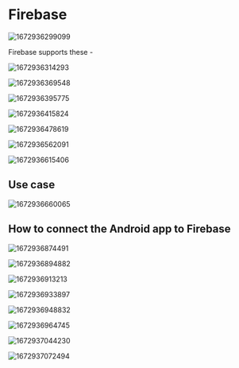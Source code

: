 # Firebase

<!-- https://www.youtube.com/watch?v=zEWMa-yJQmg&list=PLIivdWyY5sqJOQJCXW_aYEqwfyi6bu1gC&index=8 -->

![1672936299099](image/GCP_Firebase/1672936299099.png)

Firebase supports these -

![1672936314293](image/GCP_Firebase/1672936314293.png)

![1672936369548](image/GCP_Firebase/1672936369548.png)

![1672936395775](image/GCP_Firebase/1672936395775.png)

![1672936415824](image/GCP_Firebase/1672936415824.png)

![1672936478619](image/GCP_Firebase/1672936478619.png)

![1672936562091](image/GCP_Firebase/1672936562091.png)

![1672936615406](image/GCP_Firebase/1672936615406.png)

## Use case

![1672936660065](image/GCP_Firebase/1672936660065.png)

## How to connect the Android app to Firebase

![1672936874491](image/GCP_Firebase/1672936874491.png)

![1672936894882](image/GCP_Firebase/1672936894882.png)

![1672936913213](image/GCP_Firebase/1672936913213.png)

![1672936933897](image/GCP_Firebase/1672936933897.png)

![1672936948832](image/GCP_Firebase/1672936948832.png)

![1672936964745](image/GCP_Firebase/1672936964745.png)

![1672937044230](image/GCP_Firebase/1672937044230.png)

![1672937072494](image/GCP_Firebase/1672937072494.png)

